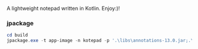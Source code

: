 A lightweight notepad written in Kotlin. Enjoy:)!
### jpackage
```ps1
cd build
jpackage.exe -t app-image -n kotepad -p '.\libs\annotations-13.0.jar;.\classes\java\main;.\libs\flatlaf-3.5.4.jar;.\libs\flatlaf-extras-3.5.4.jar;.\libs\jsvg-1.4.0.jar;.\libs\kotlin-stdlib-2.0.21.jar' -m me.cdh/me.cdh.Main --jlink-options '--no-man-pages --no-header-files --strip-debug --compress zip-9 --strip-native-commands'
```